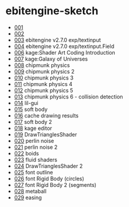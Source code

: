# ebitengine-sketch

- [001](https://demouth.github.io/ebitengine-sketch/001/)
- [002](https://demouth.github.io/ebitengine-sketch/002/)
- [003](https://demouth.github.io/ebitengine-sketch/003/) ebitengine v2.7.0 exp/textinput
- [004](https://demouth.github.io/ebitengine-sketch/004/) ebitengine v2.7.0 exp/textinput.Field
- [006](https://demouth.github.io/ebitengine-sketch/006/) kage:Shader Art Coding Introduction
- [007](https://demouth.github.io/ebitengine-sketch/007/) kage:Galaxy of Universes
- [008](https://demouth.github.io/ebitengine-sketch/008/) chipmunk physics
- [009](https://demouth.github.io/ebitengine-sketch/009/) chipmunk physics 2
- [010](https://demouth.github.io/ebitengine-sketch/010/) chipmunk physics 3
- [011](https://demouth.github.io/ebitengine-sketch/011/) chipmunk physics 4
- [012](https://demouth.github.io/ebitengine-sketch/012/) chipmunk physics 5
- [013](https://demouth.github.io/ebitengine-sketch/013/) chipmunk physics 6 - collision detection
- [014](https://demouth.github.io/ebitengine-sketch/014/) lil-gui
- [015](https://demouth.github.io/ebitengine-sketch/015/) soft body
- [016](https://demouth.github.io/ebitengine-sketch/016/) cache drawing results
- [017](https://demouth.github.io/ebitengine-sketch/017/) soft body 2
- [018](https://demouth.github.io/ebitengine-sketch/018/) kage editor
- [019](https://demouth.github.io/ebitengine-sketch/019/) DrawTrianglesShader
- [020](https://demouth.github.io/ebitengine-sketch/020/) perlin noise
- [021](https://demouth.github.io/ebitengine-sketch/021/) perlin noise 2
- [022](https://demouth.github.io/ebitengine-sketch/022/) boids
- [023](https://demouth.github.io/ebitengine-sketch/023/) fluid shaders
- [024](https://demouth.github.io/ebitengine-sketch/024/) DrawTrianglesShader 2
- [025](https://demouth.github.io/ebitengine-sketch/025/) font outline
- [026](https://demouth.github.io/ebitengine-sketch/026/) font Rigid Body (circles)
- [027](https://demouth.github.io/ebitengine-sketch/027/) font Rigid Body 2 (segments)
- [028](https://demouth.github.io/ebitengine-sketch/028/) metaball
- [029](https://demouth.github.io/ebitengine-sketch/029/) easing
